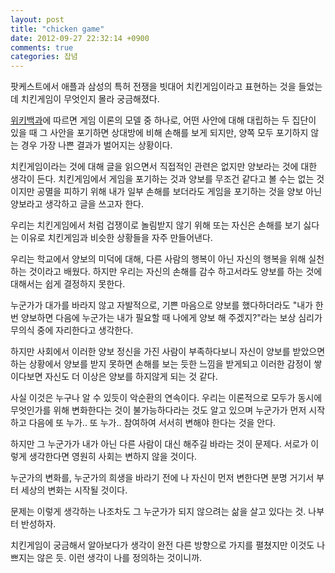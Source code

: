 ```yaml
---
layout: post
title: "chicken game"
date: 2012-09-27 22:32:14 +0900
comments: true
categories: 잡념
---
```

팟케스트에서 애플과 삼성의 특허 전쟁을 빗대어 치킨게임이라고 표현하는 것을 들었는데 치킨게임이 무엇인지 몰라 궁금해졌다.

[위키백과](http://ko.wikipedia.org/wiki/%EC%B9%98%ED%82%A8_%EA%B2%8C%EC%9E%84)에 따르면 게임 이론의 모델 중 하나로, 어떤 사안에 대해 대립하는 두 집단이 있을 때 그 사안을 포기하면 상대방에 비해 손해를 보게 되지만, 양쪽 모두 포기하지 않는 경우 가장 나쁜 결과가 벌어지는 상황이다.

치킨게임이라는 것에 대해 글을 읽으면서 직접적인 관련은 없지만 양보라는 것에 대한 생각이 든다. 치킨게임에서 게임을 포기하는 것과 양보를 무조건 같다고 볼 수는 없는 것이지만 공멸을 피하기 위해 내가 일부 손해를 보더라도 게임을 포기하는 것을 양보 아닌 양보라고 생각하고 글을 쓰고자 한다.

우리는 치킨게임에서 처럼 겁쟁이로 놀림받지 않기 위해 또는 자신은 손해를 보기 싫다는 이유로 치킨게임과 비슷한 상황들을 자주 만들어낸다.

우리는 학교에서 양보의 미덕에 대해, 다른 사람의 행복이 아닌 자신의 행복을 위해 실천하는 것이라고 배웠다. 하지만 우리는 자신의 손해를 감수 하고서라도 양보를 하는 것에 대해서는 쉽게 결정하지 못한다.

누군가가 대가를 바라지 않고 자발적으로, 기쁜 마음으로 양보를 했다하더라도 "내가 한번 양보하면 다음에 누군가는 내가 필요할 때 나에게 양보 해 주겠지?"라는 보상 심리가 무의식 중에 자리한다고 생각한다.

하지만 사회에서 이러한 양보 정신을 가진 사람이 부족하다보니 자신이 양보를 받았으면 하는 상황에서 양보를 받지 못하면 손해를 보는 듯한 느낌을 받게되고 이러한 감정이 쌓이다보면 자신도 더 이상은 양보를 하지않게 되는 것 같다.

사실 이것은 누구나 알 수 있듯이 악순환의 연속이다. 우리는 이론적으로 모두가 동시에 무엇인가를 위해 변화한다는 것이 불가능하다라는 것도 알고 있으며 누군가가 먼저 시작하고 다음에 또 누가.. 또 누가.. 참여하여 서서히 변해야 한다는 것을 안다.

하지만 그 누군가가 내가 아닌 다른 사람이 대신 해주길 바라는 것이 문제다. 서로가 이렇게 생각한다면 영원히 사회는 변하지 않을 것이다.

누군가의 변화를, 누군가의 희생을 바라기 전에 나 자신이 먼저 변한다면 분명 거기서 부터 세상의 변화는 시작될 것이다.

문제는 이렇게 생각하는 나조차도 그 누군가가 되지 않으려는 삶을 살고 있다는 것. 나부터 반성하자.

치킨게임이 궁금해서 알아보다가 생각이 완전 다른 방향으로 가지를 펼쳤지만 이것도 나쁘지는 않은 듯. 이런 생각이 나를 정의하는 것이니까.